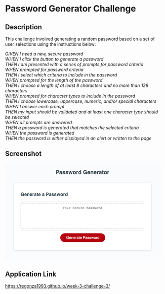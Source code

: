 # Password Generator Challenge

## Description
This challenge involved generating a random password based on a set of user selections using the instructions below:

*GIVEN I need a new, secure password*  
*WHEN I click the button to generate a password*  
*THEN I am presented with a series of prompts for password criteria*  
*WHEN prompted for password criteria*  
*THEN I select which criteria to include in the password*  
*WHEN prompted for the length of the password*  
*THEN I choose a length of at least 8 characters and no more than 128 characters*  
*WHEN prompted for character types to include in the password*  
*THEN I choose lowercase, uppercase, numeric, and/or special characters*  
*WHEN I answer each prompt*  
*THEN my input should be validated and at least one character type should be selected*  
*WHEN all prompts are answered*  
*THEN a password is generated that matches the selected criteria*  
*WHEN the password is generated*  
*THEN the password is either displayed in an alert or written to the page*  

## Screenshot
![webpage screenshot](./Assets/images/webpage-screenshot.png)

## Application Link
https://regonza1993.github.io/week-3-challenge-3/